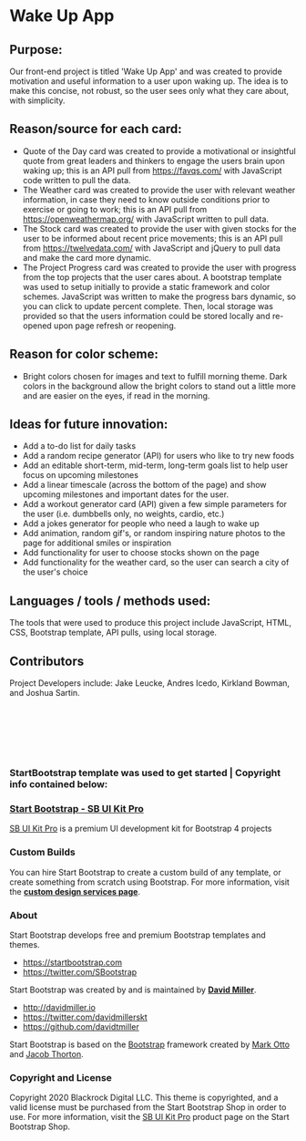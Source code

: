 # Wake Up App

## Purpose:
Our front-end project is titled 'Wake Up App' and was created to provide motivation and useful information to a user upon waking up. The idea is to make this concise, not robust, so the user sees only what they care about, with simplicity.  

## Reason/source for each card:
* Quote of the Day card was created to provide a motivational or insightful quote from great leaders and thinkers to engage the users brain upon waking up; this is an API pull from <https://favqs.com/> with JavaScript code written to pull the data.
* The Weather card was created to provide the user with relevant weather information, in case they need to know outside conditions prior to exercise or going to work; this is an API pull from <https://openweathermap.org/> with JavaScript written to pull data.  
* The Stock card was created to provide the user with given stocks for the user to be informed about recent price movements; this is an API pull from <https://twelvedata.com/> with JavaScript and jQuery to pull data and make the card more dynamic. 
* The Project Progress card was created to provide the user with progress from the top projects that the user cares about. A bootstrap template was used to setup initially to provide a static framework and color schemes. JavaScript was written to make the progress bars dynamic, so you can click to update percent complete. Then, local storage was provided so that the users information could be stored locally and re-opened upon page refresh or reopening.

## Reason for color scheme:
* Bright colors chosen for images and text to fulfill morning theme. Dark colors in the background allow the bright colors to stand out a little more and are easier on the eyes, if read in the morning. 

## Ideas for future innovation:
* Add a to-do list for daily tasks
* Add a random recipe generator (API) for users who like to try new foods
* Add an editable short-term, mid-term, long-term goals list to help user focus on upcoming milestones
* Add a linear timescale (across the bottom of the page) and show upcoming milestones and important dates for the user. 
* Add a workout generator card (API) given a few simple parameters for the user (i.e. dumbbells only, no weights, cardio, etc.)
* Add a jokes generator for people who need a laugh to wake up
* Add animation, random gif's, or random inspiring nature photos to the page for additional smiles or inspiration
* Add functionality for user to choose stocks shown on the page   
* Add functionality for the weather card, so the user can search a city of the user's choice

## Languages / tools / methods used:
The tools that were used to produce this project include JavaScript, HTML, CSS, Bootstrap template, API pulls, using local storage.   

## Contributors
Project Developers include: Jake Leucke, Andres Icedo, Kirkland Bowman, and Joshua Sartin. 

<br/> <br/> <br/> <br/> <br/>




















### StartBootstrap template was used to get started | Copyright info contained below:
### [Start Bootstrap - SB UI Kit Pro](https://shop.startbootstrap.com/products/sb-ui-kit-pro/)

[SB UI Kit Pro](https://shop.startbootstrap.com/products/sb-ui-kit-pro/) is a  premium UI development kit for Bootstrap 4 projects

### Custom Builds

You can hire Start Bootstrap to create a custom build of any template, or create something from scratch using Bootstrap. For more information, visit the **[custom design services page](https://startbootstrap.com/bootstrap-design-services/)**.

### About

Start Bootstrap develops free and premium Bootstrap templates and themes.

* https://startbootstrap.com
* https://twitter.com/SBootstrap

Start Bootstrap was created by and is maintained by **[David Miller](http://davidmiller.io/)**.

* http://davidmiller.io
* https://twitter.com/davidmillerskt
* https://github.com/davidtmiller

Start Bootstrap is based on the [Bootstrap](http://getbootstrap.com/) framework created by [Mark Otto](https://twitter.com/mdo) and [Jacob Thorton](https://twitter.com/fat).

### Copyright and License

Copyright 2020 Blackrock Digital LLC. This theme is copyrighted, and a valid license must be purchased from the Start Bootstrap Shop in order to use. For more information, visit the [SB UI Kit Pro](https://shop.startbootstrap.com/products/sb-ui-kit-pro/) product page on the Start Bootstrap Shop.
